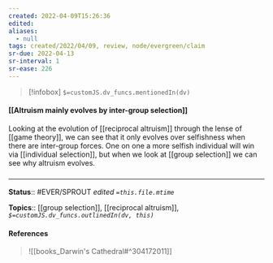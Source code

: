 ```yaml
---
created: 2022-04-09T15:26:36 
edited: 
aliases:
  - null
tags: created/2022/04/09, review, node/evergreen/claim
sr-due: 2022-04-13
sr-interval: 1
sr-ease: 226
---
```

> [!infobox]
`$=customJS.dv_funcs.mentionedIn(dv)`

#### [[Altruism mainly evolves by inter-group selection]]

Looking at the evolution of [[reciprocal altruism]] through the lense of [[game theory]],
we can see that it only evolves over selfishness when there are inter-group forces.
One on one a more selfish individual will win via [[individual selection]], but when we look at [[group selection]] we can see why altruism evolves.

### <hr class="footnote"/>

**Status**:: #EVER/SPROUT
*edited `=this.file.mtime`*

**Topics**:: [[group selection]], [[reciprocal altruism]], 
*`$=customJS.dv_funcs.outlinedIn(dv, this)`*

#### References

> ![[books_Darwin's Cathedral#^304172011]]
